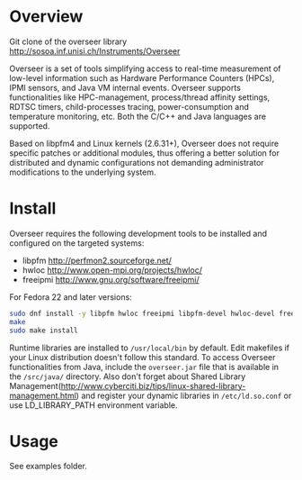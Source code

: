 # Overview
Git clone of the overseer library http://sosoa.inf.unisi.ch/Instruments/Overseer

Overseer is a set of tools simplifying access to real-time measurement of low-level information such as 
Hardware Performance Counters (HPCs), IPMI sensors, and Java VM internal events. 
Overseer supports functionalities like HPC-management, process/thread affinity settings, 
RDTSC timers, child-processes tracing, power-consumption and temperature monitoring, etc. 
Both the C/C++ and Java languages are supported. 

Based on libpfm4 and Linux kernels (2.6.31+), Overseer does not require specific patches or additional modules, thus offering a better solution for distributed and dynamic configurations not demanding administrator modifications to the underlying system.

# Install

Overseer requires the following development tools to be installed and configured on the targeted systems:
- libpfm http://perfmon2.sourceforge.net/
- hwloc http://www.open-mpi.org/projects/hwloc/
- freeipmi http://www.gnu.org/software/freeipmi/

For Fedora 22 and later versions:
```bash
sudo dnf install -y libpfm hwloc freeipmi libpfm-devel hwloc-devel freeipmi-devel
make
sudo make install
```

Runtime libraries are installed to ```/usr/local/bin``` by default. Edit makefiles if your Linux distribution doesn't follow this standard. 
To access Overseer functionalities from Java, include the ```overseer.jar``` file that is available in the ```/src/java/``` directory.
Also don't forget about Shared Library Management(http://www.cyberciti.biz/tips/linux-shared-library-management.html) and register your dynamic libraries in ```/etc/ld.so.conf``` or use LD_LIBRARY_PATH environment variable.

# Usage

See examples folder.
